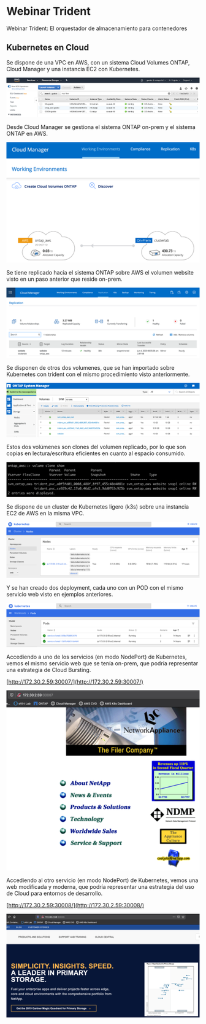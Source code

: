# Webinar Trident
Webinar Trident: El orquestador de almacenamiento para contenedores

## Kubernetes en Cloud

Se dispone de una VPC en AWS, con un sistema Cloud Volumes ONTAP, Cloud Manager y una instancia EC2 con Kubernetes.

<img src="images/k8s-on-cloud-1.png">

Desde Cloud Manager se gestiona el sistema ONTAP on-prem y el sistema ONTAP en AWS.

<img src="images/k8s-on-cloud-2.png">

Se tiene replicado hacia el sistema ONTAP sobre AWS el volumen website visto en un paso anterior que reside on-prem.

<img src="images/k8s-on-cloud-3.png">

Se disponen de otros dos volumenes, que se han importado sobre Kubernetes con trident con el mismo procedimiento visto anteriormente.

<img src="images/k8s-on-cloud-4.png">

Estos dos volúmenes son clones del volumen replicado, por lo que son copias en lectura/escritura eficientes en cuanto al espacio consumido.

<img src="images/k8s-on-cloud-5.png">

Se dispone de un cluster de Kubernetes ligero (k3s) sobre una instancia EC2 de AWS en la misma VPC.

<img src="images/k8s-on-cloud-6.png">

Y se han creado dos deployment, cada uno con un POD con el mismo servicio web visto en ejemplos anteriores.

<img src="images/k8s-on-cloud-7.png">

Accediendo a uno de los servicios (en modo NodePort) de Kubernetes, vemos el mismo servicio web que se tenía on-prem, que podría representar una estrategia de Cloud Bursting.

[http://172.30.2.59:30007/](http://172.30.2.59:30007/)

<img src="images/k8s-on-cloud-8.png">

Accediendo al otro servicio (en modo NodePort) de Kubernetes, vemos una web modificada y moderna, que podría representar una estrategia del uso de Cloud para entornos de desarrollo.

[http://172.30.2.59:30008/](http://172.30.2.59:30008/)

<img src="images/k8s-on-cloud-9.png">

